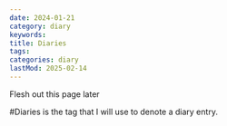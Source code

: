 ```yaml
---
date: 2024-01-21
category: diary
keywords: 
title: Diaries
tags:
categories: diary
lastMod: 2025-02-14
---
```

Flesh out this page later

#Diaries is the tag that I will use to denote a diary entry.
